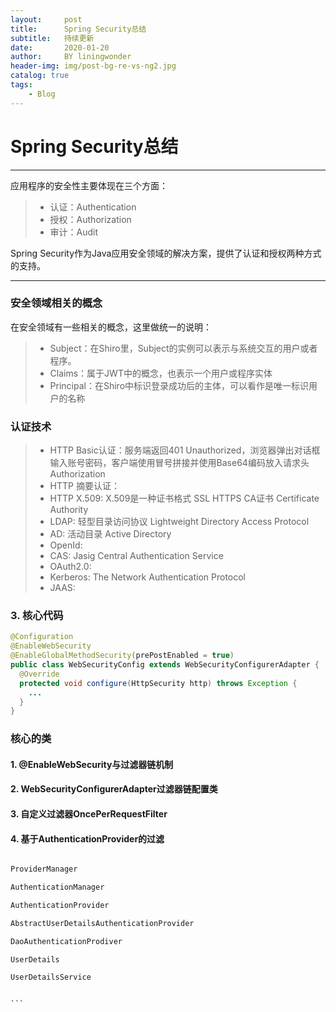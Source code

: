 ```yaml
---
layout:     post
title:      Spring Security总结
subtitle:   持续更新
date:       2020-01-20
author:     BY liningwonder
header-img: img/post-bg-re-vs-ng2.jpg
catalog: true
tags:
    - Blog
---
```



# Spring Security总结

------

应用程序的安全性主要体现在三个方面：

> * 认证：Authentication
> * 授权：Authorization
> * 审计：Audit

Spring Security作为Java应用安全领域的解决方案，提供了认证和授权两种方式的支持。

------

### 安全领域相关的概念

在安全领域有一些相关的概念，这里做统一的说明：


> * Subject：在Shiro里，Subject的实例可以表示与系统交互的用户或者程序。
> * Claims：属于JWT中的概念，也表示一个用户或程序实体
> * Principal：在Shiro中标识登录成功后的主体，可以看作是唯一标识用户的名称


### 认证技术


> * HTTP Basic认证：服务端返回401 Unauthorized，浏览器弹出对话框输入账号密码，客户端使用冒号拼接并使用Base64编码放入请求头Authorization
> * HTTP 摘要认证：
> * HTTP X.509: X.509是一种证书格式 SSL HTTPS  CA证书 Certificate Authority
> * LDAP: 轻型目录访问协议 Lightweight Directory Access Protocol
> * AD: 活动目录 Active Directory
> * OpenId:
> * CAS: Jasig Central Authentication Service
> * OAuth2.0:
> * Kerberos: The Network Authentication Protocol
> * JAAS:

### 3. 核心代码

```java
@Configuration
@EnableWebSecurity
@EnableGlobalMethodSecurity(prePostEnabled = true)
public class WebSecurityConfig extends WebSecurityConfigurerAdapter {
  @Override
  protected void configure(HttpSecurity http) throws Exception {
    ...
  }
}
```


### 核心的类



#### 1. @EnableWebSecurity与过滤器链机制


#### 2. WebSecurityConfigurerAdapter过滤器链配置类


#### 3. 自定义过滤器OncePerRequestFilter


#### 4. 基于AuthenticationProvider的过滤

```java

ProviderManager

AuthenticationManager

AuthenticationProvider

AbstractUserDetailsAuthenticationProvider

DaoAuthenticationProdiver

UserDetails

UserDetailsService


``` 
